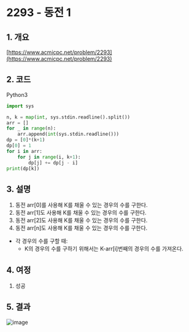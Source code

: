 # **2293 - 동전 1**

## **1. 개요**

[https://www.acmicpc.net/problem/2293](https://www.acmicpc.net/problem/2293)

## **2. 코드**

Python3

```python
import sys

n, k = map(int, sys.stdin.readline().split())
arr = []
for _ in range(n):
    arr.append(int(sys.stdin.readline()))
dp = [0]*(k+1)
dp[0] = 1
for i in arr:
    for j in range(i, k+1):
        dp[j] += dp[j - i]
print(dp[k])
```

## **3. 설명**

1. 동전 arr[0]를 사용해 K를 채울 수 있는 경우의 수를 구한다.
2. 동전 arr[1]도 사용해 K를 채울 수 있는 경우의 수를 구한다.
3. 동전 arr[2]도 사용해 K를 채울 수 있는 경우의 수를 구한다.
4. 동전 arr[n]도 사용해 K를 채울 수 있는 경우의 수를 구한다.
- 각 경우의 수를 구할 때:
    - K의 경우의 수를 구하기 위해서는 K-arr[i]번째의 경우의 수를 가져온다.

## **4. 여정**

1. 성공

## **5. 결과**
![image](https://user-images.githubusercontent.com/41278416/91266466-4e2a2f00-e7ac-11ea-908a-3f6a7749bfbe.png)